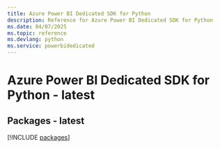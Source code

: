 ```yaml
---
title: Azure Power BI Dedicated SDK for Python
description: Reference for Azure Power BI Dedicated SDK for Python
ms.date: 04/07/2025
ms.topic: reference
ms.devlang: python
ms.service: powerbidedicated
---
```

# Azure Power BI Dedicated SDK for Python - latest
## Packages - latest
[!INCLUDE [packages](power-bi-dedicated-index.md)]